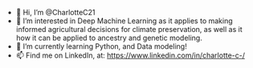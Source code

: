 - 👋 Hi, I’m @CharlotteC21
- 👀 I’m interested in Deep Machine Learning as it applies to making informed agricultural decisions for climate preservation, as well as it how it can be applied to ancestry and genetic modeling.
- 🌱 I’m currently learning Python, and Data modeling! 
- 📫 Find me on LinkedIn, at: https://www.linkedin.com/in/charlotte-c-/

<!---
CharlotteC21/CharlotteC21 is a ✨ special ✨ repository because its `README.md` (this file) appears on your GitHub profile.
You can click the Preview link to take a look at your changes.
--->
